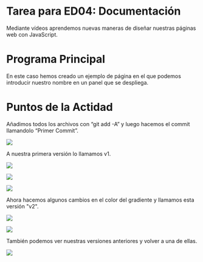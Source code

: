# **Tarea para ED04: Documentación**
Mediante vídeos aprendemos nuevas maneras de diseñar nuestras páginas web con JavaScript.

# **Programa Principal**
En este caso hemos creado un ejemplo de página en el que podemos introducir nuestro nombre en un panel que se despliega.

# **Puntos de la Actidad**

Añadimos todos los archivos con “git add -A” y luego hacemos el commit llamandolo “Primer Commit”.

![](https://hackmd.io/_uploads/r1WopiEPh.png)

A nuestra primera versión lo llamamos v1.

![](https://hackmd.io/_uploads/SJ1ERjNvh.png)

![](https://hackmd.io/_uploads/B1mh0sEw2.png)

![](https://hackmd.io/_uploads/BJ03RjEv3.png)

Ahora hacemos algunos cambios en el color del gradiente y llamamos esta versión "v2".

![](https://hackmd.io/_uploads/r1KNxn4Dh.png)

![](https://hackmd.io/_uploads/r1kSe3Evn.png)

También podemos ver nuestras versiones anteriores y volver a una de ellas.

![](https://hackmd.io/_uploads/H1vdb34P3.png)
